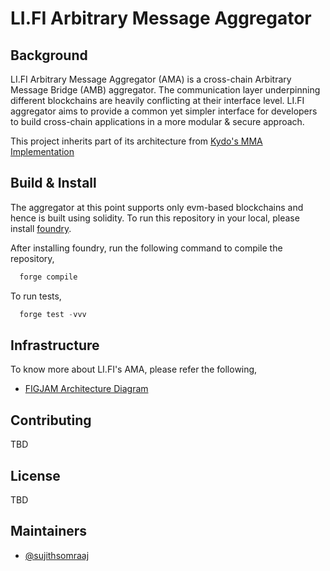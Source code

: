 
# LI.FI Arbitrary Message Aggregator

## Background
LI.FI Arbitrary Message Aggregator (AMA) is a cross-chain Arbitrary Message Bridge (AMB) aggregator. The communication layer underpinning different blockchains are heavily conflicting at their interface level. LI.FI aggregator aims to provide a common yet simpler interface for developers to build cross-chain applications in a more modular & secure approach.

This project inherits part of its architecture from [Kydo's MMA Implementation](https://github.com/MultiMessageAggregation/multibridge)

## Build & Install
The aggregator at this point supports only evm-based blockchains and hence is built using solidity. To run this repository in your local, please install [foundry](https://book.getfoundry.sh/getting-started/installation).

After installing foundry, run the following command to compile the repository,

```rust
  forge compile
```

To run tests,

```rust
  forge test -vvv
```
## Infrastructure
To know more about LI.FI's AMA, please refer the following,
-  [FIGJAM Architecture Diagram](https://www.figma.com/file/xgIvh2AfCSoCzG7tHxKBb6/LI.FI-MMA?type=whiteboard&node-id=3-1060&t=JGcm9ChgOwb3QC8s-0)

## Contributing
TBD

## License
TBD

## Maintainers
- [@sujithsomraaj](https://www.github.com/sujithsomraaj)